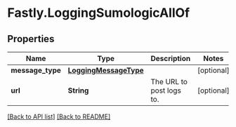 # Fastly.LoggingSumologicAllOf

## Properties

Name | Type | Description | Notes
------------ | ------------- | ------------- | -------------
**message_type** | [**LoggingMessageType**](LoggingMessageType.md) |  | [optional] 
**url** | **String** | The URL to post logs to. | [optional] 



[[Back to API list]](../../README.md#endpoints) [[Back to README]](../../README.md)
